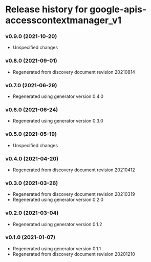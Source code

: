 # Release history for google-apis-accesscontextmanager_v1

### v0.9.0 (2021-10-20)

* Unspecified changes

### v0.8.0 (2021-09-01)

* Regenerated from discovery document revision 20210814

### v0.7.0 (2021-06-29)

* Regenerated using generator version 0.4.0

### v0.6.0 (2021-06-24)

* Regenerated using generator version 0.3.0

### v0.5.0 (2021-05-19)

* Unspecified changes

### v0.4.0 (2021-04-20)

* Regenerated from discovery document revision 20210412

### v0.3.0 (2021-03-26)

* Regenerated from discovery document revision 20210319
* Regenerated using generator version 0.2.0

### v0.2.0 (2021-03-04)

* Regenerated using generator version 0.1.2

### v0.1.0 (2021-01-07)

* Regenerated using generator version 0.1.1
* Regenerated from discovery document revision 20201210

